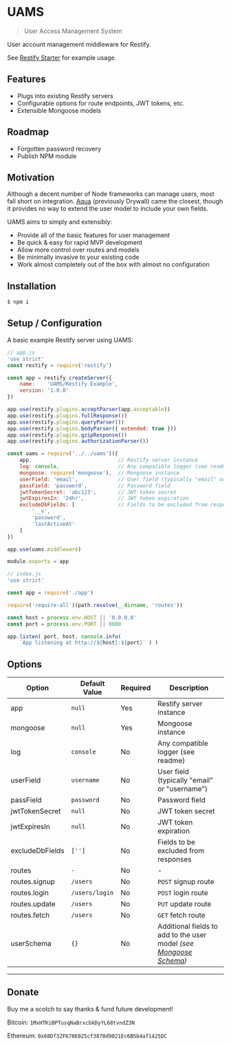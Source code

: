 # UAMS
> User Access Management System

User account management middleware for Restify.

See [Restify Starter](https://github.com/wesleybliss/restify-starter) for example usage.


## Features

- Plugs into existing Restify servers
- Configurable options for route endpoints, JWT tokens, etc.
- Extensible Mongoose models


## Roadmap

- Forgotten password recovery
- Publish NPM module


## Motivation

Although a decent number of Node frameworks can manage users,
most fall short on integration. [Aqua](https://jedireza.github.io/aqua/)
(previously Drywall) came the closest, though it provides no way
to extend the user model to include your own fields.

UAMS aims to simply and extensibly:
- Provide all of the basic features for user management
- Be quick & easy for rapid MVP development
- Allow more control over routes and models
- Be minimally invasive to your existing code
- Work almost completely out of the box with almost no configuration


## Installation

```bash
$ npm i
```


## Setup / Configuration

A basic example Restify server using UAMS:

```javascript
// app.js
'use strict'
const restify = require('restify')

const app = restify.createServer({
    name:    'UAMS/Restify Example',
    version: '1.0.0'
})

app.use(restify.plugins.acceptParser(app.acceptable))
app.use(restify.plugins.fullResponse())
app.use(restify.plugins.queryParser())
app.use(restify.plugins.bodyParser({ extended: true }))
app.use(restify.plugins.gzipResponse())
app.use(restify.plugins.authorizationParser())

const uams = require('../../uams')({
    app,                            // Restify server instance
    log: console,                   // Any compatible logger (see readme)
    mongoose: require('mongoose'),  // Mongoose instance
    userField: 'email',             // User field (typically "email" or "username")
    passField: 'password',          // Password field
    jwtTokenSecret: 'abc123',       // JWT token secret
    jwtExpiresIn: '24hr',           // JWT token expiration
    excludeDbFields: [              // Fields to be excluded from responses
        '__v',
        'password',
        'lastActiveAt'
    ]
})

app.use(uams.middleware)

module.exports = app
```

```javascript
// index.js
'use strict'

const app = require('./app')

require('require-all')(path.resolve(__dirname, 'routes'))

const host = process.env.HOST || '0.0.0.0'
const port = process.env.PORT || 8080

app.listen( port, host, console.info(
    `App listening at http://${host}:${port}` ) )
```


## Options

| Option          | Default Value    | Required | Description |
| --------------- | ---------------- | -------- | ----------- |
| app             | `null`           | Yes      | Restify server instance
| mongoose        | `null`           | Yes      | Mongoose instance
| log             | `console`        | No       | Any compatible logger (see readme)
| userField       | `username`       | No       | User field (typically "email" or "username")
| passField       | `password`       | No       | Password field
| jwtTokenSecret  | `null`           | No       | JWT token secret
| jwtExpiresIn    | `null`           | No       | JWT token expiration
| excludeDbFields | `['']`           | No       | Fields to be excluded from responses
| routes          | `-`              | No       | -
| routes.signup   | `/users`         | No       | `POST` signup route
| routes.login    | `/users/login`   | No       | `POST` login route
| routes.update   | `/users`         | No       | `PUT` update route
| routes.fetch    | `/users`         | No       | `GET` fetch route
| userSchema      | `{}`             | No       | Additional fields to add to the user model *(see [Mongoose Schema](http://mongoosejs.com/docs/guide.html))*


---


## Donate

Buy me a scotch to say thanks & fund future development!

Bitcoin: `1MxHTKiBPTusqNaBrxcbkDyYL68tvndZ3N`

Ethereum: `0x68Df32F670E025cf3870d9021Ec6B5b4af1425DC`
